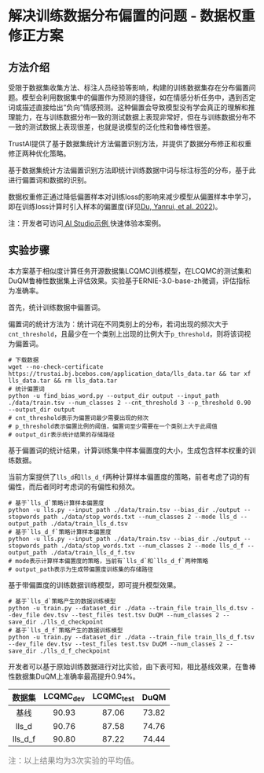# 解决训练数据分布偏置的问题 - 数据权重修正方案
## 方法介绍
受限于数据集收集方法、标注人员经验等影响，构建的训练数据集存在分布偏置问题。模型会利用数据集中的偏置作为预测的捷径，如在情感分析任务中，遇到否定词或描述直接给出“负向”情感预测。这种偏置会导致模型没有学会真正的理解和推理能力，在与训练数据分布一致的测试数据上表现非常好，但在与训练数据分布不一致的测试数据上表现很差，也就是说模型的泛化性和鲁棒性很差。

TrustAI提供了基于数据集统计方法偏置识别方法，并提供了数据分布修正和权重修正两种优化策略。

基于数据集统计方法偏置识别方法即统计训练数据中词与标注标签的分布，基于此进行偏置词和数据的识别。

数据权重修正通过降低偏置样本对训练loss的影响来减少模型从偏置样本中学习，即在训练loss计算时引入样本的偏置度(详见[Du, Yanrui, et al. 2022](https://arxiv.org/abs/2205.12593))。

注：开发者可访问[ AI Studio示例 ](https://aistudio.baidu.com/aistudio/projectdetail/4434616)快速体验本案例。

## 实验步骤
本方案基于相似度计算任务开源数据集LCQMC训练模型，在LCQMC的测试集和DuQM鲁棒性数据集上评估效果。实验基于ERNIE-3.0-base-zh微调，评估指标为准确率。

首先，统计训练数据中偏置词。

偏置词的统计方法为：统计词在不同类别上的分布，若词出现的频次大于`cnt_threshold`，且最少在一个类别上出现的比例大于`p_threshold`，则将该词视为偏置词。

```shell
# 下载数据
wget --no-check-certificate https://trustai.bj.bcebos.com/application_data/lls_data.tar && tar xf lls_data.tar && rm lls_data.tar
# 统计偏置词
python -u find_bias_word.py --output_dir output --input_path ./data/train.tsv --num_classes 2 --cnt_threshold 3 --p_threshold 0.90 --output_dir output
# cnt_threshold表示为偏置词最少需要出现的频次
# p_threshold表示偏置比例的阈值，偏置词至少需要在一个类别上大于此阈值
# output_dir表示统计结果的存储路径
```

基于偏置词的统计结果，计算训练集中样本偏置度的大小，生成包含样本权重的训练数据。

当前方案提供了`lls_d`和`lls_d_f`两种计算样本偏置度的策略，前者考虑了词的有偏性，而后者同时考虑词的有偏性和频次。

```shell
# 基于`lls_d`策略计算样本偏置度
python -u lls.py --input_path ./data/train.tsv --bias_dir ./output --stopwords_path ./data/stop_words.txt --num_classes 2 --mode lls_d --output_path ./data/train_lls_d.tsv
# 基于`lls_d_f`策略计算样本偏置度
python -u lls.py --input_path ./data/train.tsv --bias_dir ./output --stopwords_path ./data/stop_words.txt --num_classes 2 --mode lls_d_f --output_path ./data/train_lls_d_f.tsv
# mode表示计算样本偏置度的策略，当前有`lls_d`和`lls_d_f`两种策略
# output_path表示为生成带偏置度训练集的存储路径
```

基于带偏置度的训练数据训练模型，即可提升模型效果。
```shell
# 基于`lls_d`策略产生的数据训练模型
python -u train.py --dataset_dir ./data --train_file train_lls_d.tsv --dev_file dev.tsv --test_files test.tsv DuQM --num_classes 2 --save_dir ./lls_d_checkpoint
# 基于`lls_d_f`策略产生的数据训练模型
python -u train.py --dataset_dir ./data --train_file train_lls_d_f.tsv --dev_file dev.tsv --test_files test.tsv DuQM --num_classes 2 --save_dir ./lls_d_f_checkpoint
```

开发者可以基于原始训练数据进行对比实验，由下表可知，相比基线效果，在鲁棒性数据集DuQM上准确率最高提升0.94%。

|   数据集  |  LCQMC<sub>dev</sub>  | LCQMC<sub>test</sub>  |   DuQM  |  
| :-------:  | :-------:  | :-------:  | :-------:  |
| 基线   | 90.93 | 87.06 | 73.82 |  
| lls_d  | 90.76 | 87.58 | 74.76 |  
| lls_d_f  |  90.80 | 87.22 | 74.44 |  

<font size=3 color=gray>注：以上结果均为3次实验的平均值。</font>
